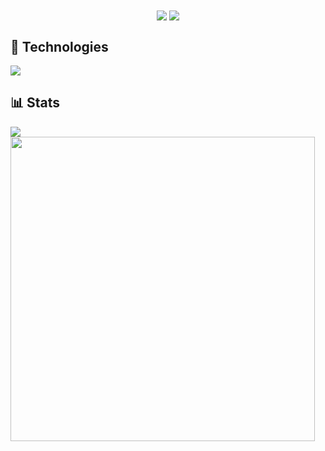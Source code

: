 <div align="center">
    <img align="center" src="https://komarev.com/ghpvc/?username=lareithen">
    <img align="center" src="https://wakatime.com/badge/user/040dd914-a033-4379-9c0d-746feae1c0c3.svg">
</div>

<h2>🚀 Technologies</h2>
<img src="https://skillicons.dev/icons?i=vscode,python,flask,html,css,mongodb,bootstrap,tailwind,md,discord,github,linux">

<h2>📊 Stats</h2>
<img src="https://github-readme-stats.vercel.app/api?username=lareithen&theme=onedark">
<img src="https://github-readme-stats.vercel.app/api/top-langs/?username=lareithen&layout=compact&theme=onedark" width="487">
